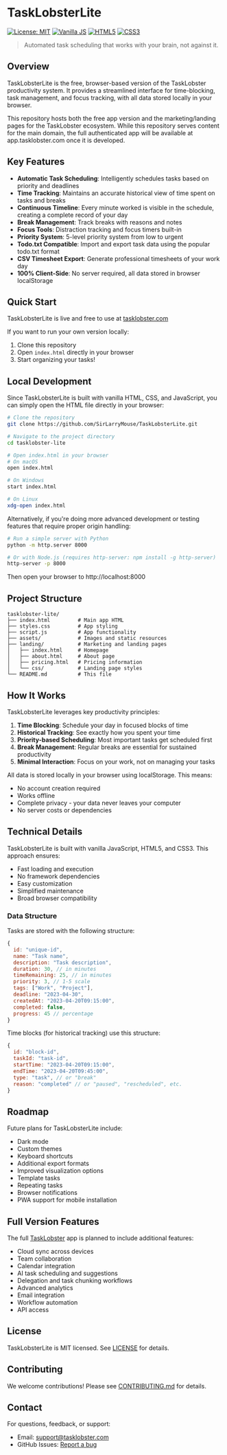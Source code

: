 # TaskLobsterLite

[![License: MIT](https://img.shields.io/badge/License-MIT-blue.svg)](https://opensource.org/licenses/MIT)
[![Vanilla JS](https://img.shields.io/badge/Vanilla-JS-yellow.svg)](http://vanilla-js.com/)
[![HTML5](https://img.shields.io/badge/HTML-5-orange.svg)](https://developer.mozilla.org/en-US/docs/Web/Guide/HTML/HTML5)
[![CSS3](https://img.shields.io/badge/CSS-3-blue.svg)](https://developer.mozilla.org/en-US/docs/Web/CSS)

> Automated task scheduling that works with your brain, not against it. 

## Overview

TaskLobsterLite is the free, browser-based version of the TaskLobster productivity system. It provides a streamlined interface for time-blocking, task management, and focus tracking, with all data stored locally in your browser. 

This repository hosts both the free app version and the marketing/landing pages for the TaskLobster ecosystem. While this repository serves content for the main domain, the full authenticated app will be available at app.tasklobster.com once it is developed.

## Key Features

- **Automatic Task Scheduling**: Intelligently schedules tasks based on priority and deadlines
- **Time Tracking**: Maintains an accurate historical view of time spent on tasks and breaks
- **Continuous Timeline**: Every minute worked is visible in the schedule, creating a complete record of your day
- **Break Management**: Track breaks with reasons and notes
- **Focus Tools**: Distraction tracking and focus timers built-in
- **Priority System**: 5-level priority system from low to urgent
- **Todo.txt Compatible**: Import and export task data using the popular todo.txt format
- **CSV Timesheet Export**: Generate professional timesheets of your work day
- **100% Client-Side**: No server required, all data stored in browser localStorage

## Quick Start

TaskLobsterLite is live and free to use at [tasklobster.com](https://tasklobster.com)

If you want to run your own version locally:

1. Clone this repository
2. Open `index.html` directly in your browser
3. Start organizing your tasks!

## Local Development

Since TaskLobsterLite is built with vanilla HTML, CSS, and JavaScript, you can simply open the HTML file directly in your browser:

```bash
# Clone the repository
git clone https://github.com/SirLarryMouse/TaskLobsterLite.git

# Navigate to the project directory
cd tasklobster-lite

# Open index.html in your browser
# On macOS
open index.html

# On Windows
start index.html

# On Linux
xdg-open index.html
```

Alternatively, if you're doing more advanced development or testing features that require proper origin handling:

```bash
# Run a simple server with Python
python -m http.server 8000

# Or with Node.js (requires http-server: npm install -g http-server)
http-server -p 8000
```

Then open your browser to http://localhost:8000

## Project Structure

```
tasklobster-lite/
├── index.html         # Main app HTML
├── styles.css         # App styling
├── script.js          # App functionality
├── assets/            # Images and static resources
├── landing/           # Marketing and landing pages
│   ├── index.html     # Homepage
│   ├── about.html     # About page
│   ├── pricing.html   # Pricing information
│   └── css/           # Landing page styles
└── README.md          # This file
```

## How It Works

TaskLobsterLite leverages key productivity principles:

1. **Time Blocking**: Schedule your day in focused blocks of time
2. **Historical Tracking**: See exactly how you spent your time 
3. **Priority-based Scheduling**: Most important tasks get scheduled first
4. **Break Management**: Regular breaks are essential for sustained productivity
5. **Minimal Interaction**: Focus on your work, not on managing your tasks

All data is stored locally in your browser using localStorage. This means:
- No account creation required
- Works offline
- Complete privacy - your data never leaves your computer
- No server costs or dependencies

## Technical Details

TaskLobsterLite is built with vanilla JavaScript, HTML5, and CSS3. This approach ensures:

- Fast loading and execution
- No framework dependencies
- Easy customization
- Simplified maintenance
- Broad browser compatibility

### Data Structure

Tasks are stored with the following structure:

```javascript
{
  id: "unique-id",
  name: "Task name",
  description: "Task description",
  duration: 30, // in minutes
  timeRemaining: 25, // in minutes
  priority: 3, // 1-5 scale
  tags: ["Work", "Project"],
  deadline: "2023-04-30",
  createdAt: "2023-04-20T09:15:00",
  completed: false,
  progress: 45 // percentage
}
```

Time blocks (for historical tracking) use this structure:

```javascript
{
  id: "block-id",
  taskId: "task-id",
  startTime: "2023-04-20T09:15:00",
  endTime: "2023-04-20T09:45:00",
  type: "task", // or "break"
  reason: "completed" // or "paused", "rescheduled", etc.
}
```

## Roadmap

Future plans for TaskLobsterLite include:

- Dark mode
- Custom themes
- Keyboard shortcuts
- Additional export formats
- Improved visualization options
- Template tasks
- Repeating tasks
- Browser notifications
- PWA support for mobile installation

## Full Version Features

The full [TaskLobster](https://app.tasklobster.com) app is planned to include additional features:

- Cloud sync across devices
- Team collaboration
- Calendar integration
- AI task scheduling and suggestions
- Delegation and task chunking workflows
- Advanced analytics
- Email integration
- Workflow automation
- API access

## License

TaskLobsterLite is MIT licensed. See [LICENSE](LICENSE) for details.

## Contributing

We welcome contributions! Please see [CONTRIBUTING.md](CONTRIBUTING.md) for details.

## Contact

For questions, feedback, or support:

- Email: [support@tasklobster.com](mailto:support@tasklobster.com)
- GitHub Issues: [Report a bug](https://github.com/SirLarryMouse/tasklobster_lite/issues)